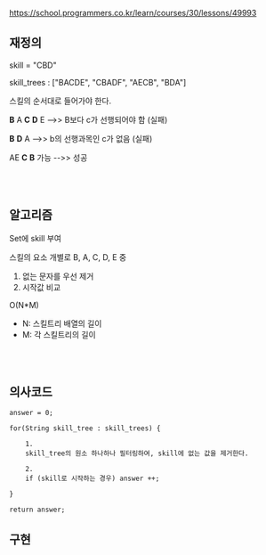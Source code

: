 https://school.programmers.co.kr/learn/courses/30/lessons/49993

## 재정의
skill = "CBD"

skill_trees : ["BACDE", "CBADF", "AECB", "BDA"]

스킬의 순서대로 들어가야 한다. 

**B** A **C** **D** E -->> B보다 c가 선행되어야 함 (실패)

**B**  **D** A -->> b의 선행과목인 c가 없음 (실패)

AE **C** **B** 가능  -->> 성공


<br><br>



## 알고리즘

Set에 skill 부여

스킬의 요소 개별로
 B, A, C, D, E 중


1. 없는 문자를 우선 제거
2. 시작값 비교

O(N*M)
- N: 스킬트리 배열의 길이
- M: 각 스킬트리의 길이



<br><br>



## 의사코드
```
answer = 0;

for(String skill_tree : skill_trees) {

    1.
    skill_tree의 원소 하나하나 필터링하여, skill에 없는 값을 제거한다.
    
    2.
    if (skill로 시작하는 경우) answer ++;

}

return answer;
```



## 구현
